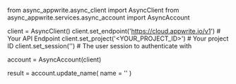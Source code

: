 from async_appwrite.async_client import AsyncClient
from async_appwrite.services.async_account import AsyncAccount


client = AsyncClient()
client.set_endpoint('https://cloud.appwrite.io/v1') # Your API Endpoint
client.set_project('<YOUR_PROJECT_ID>') # Your project ID
client.set_session('') # The user session to authenticate with

account = AsyncAccount(client)

result = account.update_name(
    name = '<NAME>'
)
